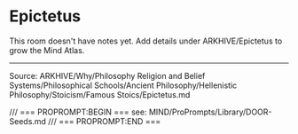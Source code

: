 # Epictetus

This room doesn't have notes yet. Add details under ARKHIVE/Epictetus to grow the Mind Atlas.

---
Source: ARKHIVE/Why/Philosophy Religion and Belief Systems/Philosophical Schools/Ancient Philosophy/Hellenistic Philosophy/Stoicism/Famous Stoics/Epictetus.md

/// === PROPROMPT:BEGIN ===
see: MIND/ProPrompts/Library/DOOR-Seeds.md
/// === PROPROMPT:END ===
